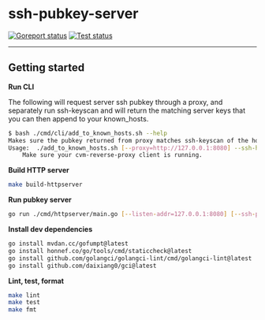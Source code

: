 # ssh-pubkey-server

[![Goreport status](https://goreportcard.com/badge/github.com/flashbots/ssh-pubkey-server)](https://goreportcard.com/report/github.com/flashbots/go-template)
[![Test status](https://github.com/flashbots/ssh-pubkey-server/workflows/Checks/badge.svg?branch=main)](https://github.com/flashbots/go-template/actions?query=workflow%3A%22Checks%22)

---

## Getting started

**Run CLI**

The following will request server ssh pubkey through a proxy, and separately run ssh-keyscan and will return the matching server keys that you can then append to your known_hosts.

```bash
$ bash ./cmd/cli/add_to_known_hosts.sh --help
Makes sure the pubkey returned from proxy matches ssh-keyscan of the host, and formats in a way that can be appended to known_hosts.
Usage:	./add_to_known_hosts.sh [--proxy=http://127.0.0.1:8080] --ssh-host=<hosts ip> [--ssh-port=22] >> ~/.ssh/known_hosts
	Make sure your cvm-reverse-proxy client is running.
```

**Build HTTP server**

```bash
make build-httpserver
```

**Run pubkey server**

```bash
go run ./cmd/httpserver/main.go [--listen-addr=127.0.0.1:8080] [--ssh-pubkey-file=/etc/ssh/ssh_host_ed25519_key.pub]
```

**Install dev dependencies**

```bash
go install mvdan.cc/gofumpt@latest
go install honnef.co/go/tools/cmd/staticcheck@latest
go install github.com/golangci/golangci-lint/cmd/golangci-lint@latest
go install github.com/daixiang0/gci@latest
```

**Lint, test, format**

```bash
make lint
make test
make fmt
```
